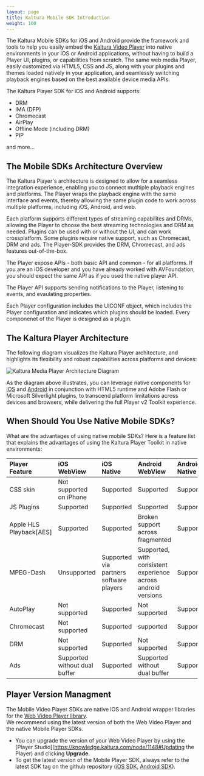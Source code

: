 ```yaml
---
layout: page
title: Kaltura Mobile SDK Introduction
weight: 100
---
```


The Kaltura Mobile SDKs for iOS and Android provide the framework and tools to help you easily embed the [Kaltura Video Player](http://player.kaltura.com/) into native environments in your iOS or Android applications, without having to build a Player UI, plugins, or capabilities from scratch. The same web media Player, easily customized via HTML5, CSS and JS, along with your plugins and themes loaded natively in your application, and seamlessly switching playback engines based on the best available device media APIs.

The Kaltura Player SDK for iOS and Android supports:  

* DRM  
* IMA (DFP)  
* Chromecast  
* AirPlay  
* Offline Mode (including DRM)  
* PIP

and more...

## The Mobile SDKs Architecture Overview  
The Kaltura Player's architecture is designed to allow for a seamless integration experience, enabling you to connect mutltiple playback engines and platforms. The Player wraps the playback engine with the same interface and events, thereby allowing the same plugin code to work across multiple platforms, including iOS, Android, and web.  

Each platform supports different types of streaming capabilites and DRMs, allowing the Player to choose the best streaming technologies and DRM as needed. Plugins can be used with or without the UI, and can work crossplatform. Some plugins require native support, such as Chromecast, DRM and ads. The Player-SDK provides the DRM, Chromecast, and ads features out-of-the-box.  

The Player expose APIs - both basic API and common - for all platforms. If you are an iOS developer and you have already worked with AVFoundation, you should expect the same API as if you used the native player API.  

The Player API supports sending notifications to the Player, listening to events, and evaulating properties. 

Each Player configuration includes the UICONF object, which includes the Player configuration and indicates which plugins should be loaded. Every componenet of the Player is designed as a plugin.  

## The Kaltura Player Architecture

The following diagram visualizes the Kaltura Player architecture, and highlights its flexibility and robust capabilities across platforms and devices: 

![Kaltura Media Player Architecture Diagram](https://knowledge.kaltura.com/sites/default/files/styles/large/public/kaltura-player-toolkit.png)

As the diagram above illustrates, you can leverage native components for [iOS](https://github.com/kaltura/player-sdk-native-ios/) and [Android](https://github.com/kaltura/player-sdk-native-android) in conjunction with HTML5 runtime and Adobe Flash or Microsoft Silverlight plugins, to transcend platform limitations across devices and browsers, while delivering the full Player v2 Toolkit experience. 

## When Should You Use Native Mobile SDKs?

What are the advantages of using native mobile SDKs? Here is a feature list that explains the advantages of using the Kaltura Player Toolkit in native environments:

| Player Feature | iOS WebView | iOS Native |Android WebView | Android Native |  
|:-------------  |:----------  |:---------- |:-------------- |:-------------- |  
|CSS skin      | Not supported on iPhone  | Supported  | Supported | Supported |  
|JS Plugins    | Supported                | Supported  | Supported | Supported |  
|Apple HLS Playback[AES] | Supported | Supported  | Broken support across fragmented | Supported |  
|MPEG-Dash |Unsupported | Supported via partners software players | Supported, with consistent experience across android versions | Supported |  
|AutoPlay     | Not supported  | Supported  | Not supported  | Supported |  
|Chromecast     | Not supported  | Supported  | supported  | Supported |  
|DRM     | Not supported  | Supported  | Not supported  | Supported |  
|Ads     | Supported without dual buffer | Supported  | Supported without dual buffer   | Supported |  

## Player Version Managment  

The Mobile Video Player SDKs are native iOS and Android wrapper libraries for the [Web Video Player library](https://vpaas.kaltura.com/documentation/04_Web-Video-Player/Player-Configuration.html).  
We recommend using the latest version of both the Web Video Player and the native Mobile Player SDKs.  

* You can upgrade the version of your Web Video Player by using the [Player Studio](https://knowledge.kaltura.com/node/1148#Updating the Player) and clicking **Upgrade**.  
* To get the latest version of the Mobile Player SDK, always refer to the latest SDK tag on the github repository ([iOS SDK](https://github.com/kaltura/player-sdk-native-ios), [Android SDK](https://github.com/kaltura/player-sdk-native-android)).


